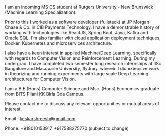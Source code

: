 I am an incoming MS CS student at Rutgers University - New Brunswick (Machine Learning Specialization).

Prior to this I worked as a software developer (fullstack) at JP Morgan Chase & Co. in CIB Payments Technology. I have a demonstrable history of working with technologies like ReactJS, Spring Boot, Java, Kafka and Oracle SQL. I'm also familiar with cloud application deployment techniques, Docker, Kubernetes and microservices architecture.

I also have a keen interest in applied Machine/Deep Learning, specifically with regards to Computer Vision and Reinforcement Learning. During my undergrad, I have completed two semester long research internships at IISc Bangalore and Macquarie University, Sydney, wherein I did extensive work in theorizing and running experiments with large scale Deep Learning architectures for Computer Vision.

I am a B.E (Hons) Computer Science and Msc. (Hons) Economics graduate from BITS Pilani KK Birla Goa Campus.

Please contact me to discuss any relevant opportunities or mutual areas of interest.

Email : keskarshreesh@gmail.com                                                                                                                                     

Phone: +918010153917, +917588275770 (subject to change) 
